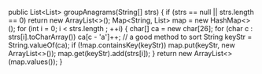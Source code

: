 public List<List<String>> groupAnagrams(String[] strs) {
if (strs == null || strs.length == 0) return new ArrayList<>();
Map<String, List<String>> map = new HashMap<>();
for (int i = 0; i < strs.length ; ++i) {
char[] ca = new char[26];
for (char c : strs[i].toCharArray()) ca[c - 'a']++; // a good method to sort
String keyStr = String.valueOf(ca);
if (!map.containsKey(keyStr)) map.put(keyStr, new ArrayList<>());
map.get(keyStr).add(strs[i]);
}
return new ArrayList<>(map.values());
}